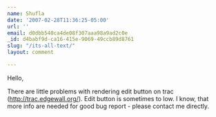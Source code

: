 ```yaml
---
name: Shufla
date: '2007-02-28T11:36:25-05:00'
url: ''
email: d0dbb540ca4de08f307aaa98a9ad2c0e
_id: d4babf9d-ca16-415e-9069-49ccb89d8761
slug: "/its-all-text/"
layout: comment

---
```


Hello,

There are little problems with rendering edit button on trac (http://trac.edgewall.org/). Edit button is sometimes to low. I know, that more info are needed for good bug report - please contact me directly.
